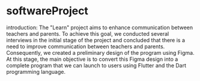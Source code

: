 # softwareProject
introduction: The "Learn" project aims to enhance communication between teachers and parents. To achieve this goal, we conducted several interviews in the initial stage of the project and concluded that there is a need to improve communication between teachers and parents. Consequently, we created a preliminary design of the program using Figma. At this stage, the main objective is to convert this Figma design into a complete program that we can launch to users using Flutter and the Dart programming language.
